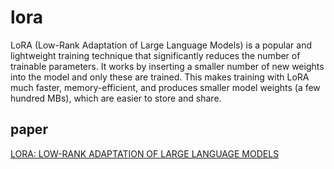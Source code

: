 # lora

LoRA (Low-Rank Adaptation of Large Language Models) is a popular and lightweight training technique that significantly reduces the number of trainable parameters. It works by inserting a smaller number of new weights into the model and only these are trained. This makes training with LoRA much faster, memory-efficient, and produces smaller model weights (a few hundred MBs), which are easier to store and share.

## paper

[LORA: LOW-RANK ADAPTATION OF LARGE LANGUAGE MODELS](https://arxiv.org/abs/2106.09685)
